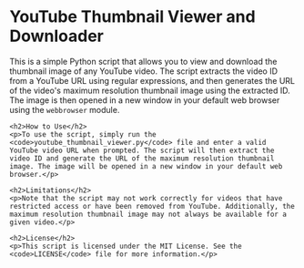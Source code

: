 <!DOCTYPE html>
<html>
<head>
	<title>YouTube Thumbnail Viewer and Downloader</title>
</head>
<body>
	<h1>YouTube Thumbnail Viewer and Downloader</h1>
	<p>This is a simple Python script that allows you to view and download the thumbnail image of any YouTube video. The script extracts the video ID from a YouTube URL using regular expressions, and then generates the URL of the video's maximum resolution thumbnail image using the extracted ID. The image is then opened in a new window in your default web browser using the <code>webbrowser</code> module.</p>

	<h2>How to Use</h2>
	<p>To use the script, simply run the <code>youtube_thumbnail_viewer.py</code> file and enter a valid YouTube video URL when prompted. The script will then extract the video ID and generate the URL of the maximum resolution thumbnail image. The image will be opened in a new window in your default web browser.</p>

	<h2>Limitations</h2>
	<p>Note that the script may not work correctly for videos that have restricted access or have been removed from YouTube. Additionally, the maximum resolution thumbnail image may not always be available for a given video.</p>

	<h2>License</h2>
	<p>This script is licensed under the MIT License. See the <code>LICENSE</code> file for more information.</p>
</body>
</html>
